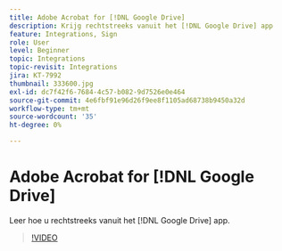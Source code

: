 ```yaml
---
title: Adobe Acrobat for [!DNL Google Drive]
description: Krijg rechtstreeks vanuit het [!DNL Google Drive] app
feature: Integrations, Sign
role: User
level: Beginner
topic: Integrations
topic-revisit: Integrations
jira: KT-7992
thumbnail: 333600.jpg
exl-id: dc7f42f6-7684-4c57-b082-9d7526e0e464
source-git-commit: 4e6fbf91e96d26f9ee8f1105ad68738b9450a32d
workflow-type: tm+mt
source-wordcount: '35'
ht-degree: 0%

---
```


# Adobe Acrobat for [!DNL Google Drive]

Leer hoe u rechtstreeks vanuit het [!DNL Google Drive] app.

>[!VIDEO](https://video.tv.adobe.com/v/333600?quality=12&learn=on&hidetitle=true)

